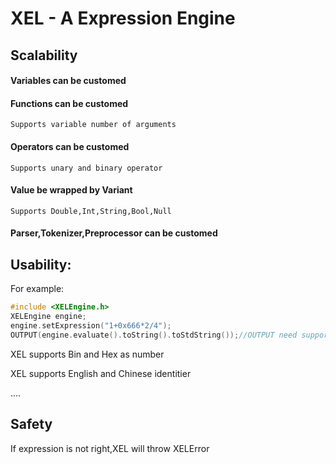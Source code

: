 # XEL - A Expression Engine

## Scalability
  #### Variables can be customed
  #### Functions can be customed
    Supports variable number of arguments
  #### Operators can be customed
    Supports unary and binary operator
  #### Value be wrapped by Variant
    Supports Double,Int,String,Bool,Null
  #### Parser,Tokenizer,Preprocessor can be customed

## Usability:
  For example:
  ```c++
  #include <XELEngine.h>
  XELEngine engine;
  engine.setExpression("1+0x666*2/4");
  OUTPUT(engine.evaluate().toString().toStdString());//OUTPUT need supports UCS2
  ```
  XEL supports Bin and Hex as number
  
  XEL supports English and Chinese identitier

  ....

## Safety
If expression is not right,XEL will throw XELError
